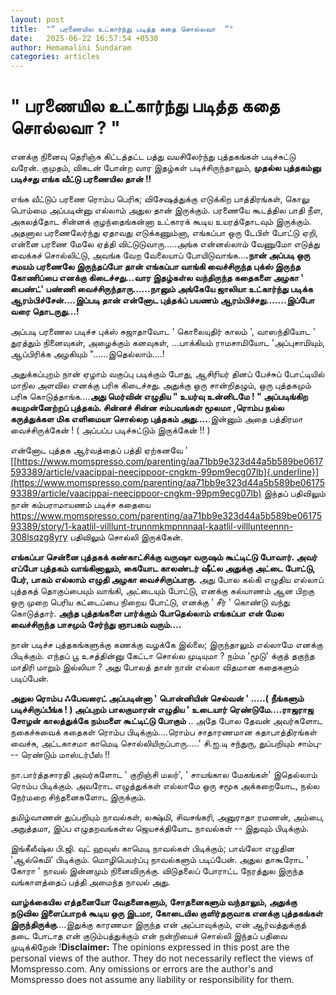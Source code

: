 ```yaml
---
layout: post
title:  "“ பரணையில உட்கார்ந்து படித்த கதை சொல்லவா  “"
date:   2025-06-22 16:57:54 +0530
author: Hemamalini Sundaram
categories: articles
---
```


#  " பரணையில உட்கார்ந்து படித்த கதை சொல்லவா ? " 

எனக்கு நினைவு தெரிஞ்சு கிட்டத்தட்ட பத்து வயசிலேர்ந்து புத்தகங்கள் படிச்சுட்டு வரேன்.
குமுதம், விகடன் போன்ற வார இதழ்கள் படிச்சிருந்தாலும், **முதல்ல புத்தகம்னு படிச்சது
எங்க வீட்டு பரணையில தான் !!**

எங்க வீட்டுப் பரணை ரொம்ப பெரிசு; விசேஷத்துக்கு எடுக்கிற பாத்திரங்கள், கொலு பொம்மை
அப்படின்னு எல்லாம் அதுல தான் இருக்கும். பரணையே கூடத்தில பாதி நீள, அகலத்தோட சின்னக்
குழந்தைங்கன்னா உட்காரக் கூடிய உயரத்தோடவும் இருக்கும். அதனால பரணைலேர்ந்து ஏதாவது
எடுக்கணும்னா, எங்கப்பா ஒரு டேபிள் போட்டு ஏறி, என்னை பரணை மேலே ஏத்தி
விட்டுடுவாரு.....அங்க என்னல்லாம் வேணுமோ எடுத்து வைக்கச் சொல்லிட்டு, அவங்க வேற
வேலையாப் போயிடுவாங்க...**.நான் அப்படி ஒரு சமயம் பரணைலே இருந்தப்போ தான் எங்கப்பா
வாங்கி வைச்சிருந்த புக்ஸ் இருந்த கோணிப்பை எனக்கு கிடைச்சது...வார இதழ்கள்ல வந்திருந்த
கதைகளை அழகா ' பைண்ட்' பண்ணி வைச்சிருந்தாரு......நானும் அங்கேயே ஜாலியா உட்கார்ந்து
படிக்க ஆரம்பிச்சேன்....இப்படி தான் என்னோட புத்தக்ப் பயணம் ஆரம்பிச்சது.......இப்போ வரை
தொடருது...!**

அப்படி பரணைல படிச்ச புக்ஸ் சுஜாதாவோட ' கொலையுதிர் காலம் ', வாஸந்தியோட ' துரத்தும்
நினைவுகள், அழைக்கும் கனவுகள், ...பாக்கியம் ராமசாமியோட 'அப்புசாமியும், ஆப்பிரிக்க
அழகியும் "......இதெல்லாம்....!

அதுக்கப்புறம் நான் ஏழாம் வகுப்பு படிக்கும் போது, ஆசிரியர் தினப் பேச்சுப் போட்டியில்
மாநில அளவில எனக்கு பரிசு கிடைச்சது. அதுக்கு ஒரு சான்றிதழும், ஒரு புத்தகமும்
பரிசு கொடுத்தாங்க....**அது மெர்வின் எழுதிய " உயர்வு உன்னிடமே ! " அப்படிங்கிற
சுயமுன்னேற்றப் புத்தகம். சின்னச் சின்ன சம்பவங்கள் மூலமா ,ரொம்ப நல்ல கருத்துக்கள மிக
எளிமையா சொல்லற புத்தகம் அது....**.இன்னும் அதை பத்திரமா வைச்சிருக்கேன் ! ( அப்பப்ப
படிச்சுட்டும் இருக்கேன் !! )

என்னோட புத்தக ஆர்வத்தைப் பத்தி ஏற்கனவே '
[[https://www.momspresso.com/parenting/aa71bb9e323d44a5b589be0617593389/article/vaacippai-neecippoor-cngkm-99pm9ecg07lb]{.underline}](https://www.momspresso.com/parenting/aa71bb9e323d44a5b589be0617593389/article/vaacippai-neecippoor-cngkm-99pm9ecg07lb)
இந்தப் பதிவிலும் நான் கம்பராமாயணம் படிச்ச கதையை
https://www.momspresso.com/parenting/aa71bb9e323d44a5b589be0617593389/story/1-kaatlil-villlunt-trunnmkmpnnnaal-kaatlil-villlunteennn-308lsqzg8yry
பதிவிலும் சொல்லி இருக்கேன்.

**எங்கப்பா சென்னை புத்தகக் கண்காட்சிக்கு வருஷா வருஷம் கூட்டிட்டு போவார். அவர் எப்போ
புத்தகம் வாங்கினாலும், கையோட காலண்டர் ஷீட்ல அதுக்கு அட்டை போட்டு, பேர், பாகம் எல்லாம்
எழுதி அழகா வைச்சிருப்பாரு.** அது போல கல்கி எழுதிய எல்லாப் புத்தகத் தொகுப்பையும்
வாங்கி, அட்டையும் போட்டு, எனக்கு கல்யாணம் ஆன பிறகு ஒரு முறை பெரிய கட்டைப்பை நிறைய
போட்டு, எனக்கு ' சீர் ' கொண்டு வந்து கொடுத்தார். **அந்த புத்தங்களை பார்க்கும் போதெல்லாம்
எங்கப்பா என் மேல வைச்சிருந்த பாசமும் சேர்ந்து ஞாபகம் வரும்....**

நான் படிச்ச புத்தகங்களுக்கு கணக்கு வழக்கே இல்லை; இருந்தாலும் எல்லாமே எனக்கு
பிடிக்கும். எந்தப் பூ உசத்தின்னு கேட்டா சொல்ல முடியுமா ? நம்ம 'மூடு' க்குத் தகுந்த
மாதிரி மாறும் இல்லியா ? அது போலத் தான் நான் எல்லா விதமான கதைகளும் படிப்பேன்.

**அதுல ரொம்ப ஃபேவரைட் அப்படின்னா ' பொன்னியின் செல்வன் ' .....( நீங்களும்
படிச்சிருப்பீங்க ! ) அப்புறம் பாலகுமாரன் எழுதிய ' உடையார் ரெண்டுமே....ராஜராஜ சோழன்
காலத்துக்கே நம்மளை கூட்டிட்டு போகும்** .. அதே போல தேவன் அவர்களோட நகைச்சுவைக் கதைகள்
ரொம்ப பிடிக்கும்....ரொம்ப சாதாரணமான கதாபாத்திரங்கள் வைச்சு, அட்டகாசமா காமெடி
சொல்லியிருப்பாரு.....' சி.ஐ.டி சந்துரு, துப்பறியும் சாம்பு\-\-- ரெண்டும் மாஸ்டர்பீஸ்
!!

நா.பார்த்தசாரதி அவர்களோட ' குறிஞ்சி மலர்', ' சாயங்கால மேகங்கள்' இதெல்லாம் ரொம்ப
பிடிக்கும். அவரோட எழுத்துக்கள் எல்லாமே ஒரு சமூக அக்கறையோட, நல்ல நேர்மறை
சிந்தனைகளோட இருக்கும்.

தமிழ்வாணன் துப்பறியும் நாவல்கள், லக்ஷ்மி, சிவசங்கரி, அனுராதா ரமணன், அம்பை, அநுத்தமா,
இப்ப எழுதறவங்கள்ல ஜெயசக்தியோட நாவல்கள் -- இதுவும் பிடிக்கும்.

இங்கீலீஷ்ல பி.ஜி. வுட் ஹவுஸ் காமெடி நாவல்கள் பிடிக்கும்; பாவ்லோ எழுதின 'ஆல்கெமி'
பிடிக்கும். மொழிபெயர்ப்பு நாவல்களும் படிப்பேன். அதுல தாகூரோட ' கோரா ' நாவல்
இன்னமும் நினைவிருக்கு. விடுதலைப் போராட்ட நேரத்துல இருந்த வங்காளத்தைப் பத்தி அமைந்த
நாவல் அது.

**வாழ்க்கையில எத்தனையோ வேதனைகளும், சோதனைகளும் வந்தாலும், அதுக்கு நடுவில இளைப்பாறக்
கூடிய ஒரு இடமா, கோடையில குளிர்தருவாக எனக்கு புத்தகங்கள்
இருந்திருக்கு**....இதுக்கு காரணமா இருந்த என் அப்பாவுக்கும், என் ஆர்வத்துக்குத் தடை
போடாத என் குடும்பத்துக்கும் என் நன்றியைச் சொல்லி இந்தப் பதிவை முடிக்கிறேன்
!**Disclaimer:** The opinions expressed in this post are the personal
views of the author. They do not necessarily reflect the views of
Momspresso.com. Any omissions or errors are the author\'s and Momspresso
does not assume any liability or responsibility for them.
